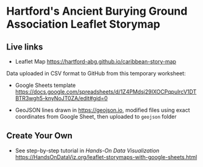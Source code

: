 # Hartford's Ancient Burying Ground Association Leaflet Storymap

## Live links
- Leaflet Map https://hartford-abg.github.io/caribbean-story-map

Data uploaded in CSV format to GitHub from this temporary worksheet:

- Google Sheets template https://docs.google.com/spreadsheets/d/1Z4PMdsj29IXOCPqpulrcV1DTBTR3wgh5-knyNoJT0ZA/edit#gid=0

- GeoJSON lines drawn in https://geojson.io, modified files using exact coordinates from Google Sheet, then uploaded to `geojson` folder

## Create Your Own
- See step-by-step tutorial in *Hands-On Data Visualization* https://HandsOnDataViz.org/leaflet-storymaps-with-google-sheets.html
